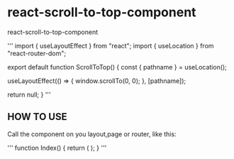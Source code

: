 # react-scroll-to-top-component
react-scroll-to-top-component

'''
import { useLayoutEffect } from "react";
import { useLocation } from "react-router-dom";

export default function ScrollToTop() {
  const { pathname } = useLocation();

  useLayoutEffect(() => {
    window.scrollTo(0, 0);
  }, [pathname]);

  return null;
}
'''

## HOW TO USE
Call the component on you layout,page or router, like this:

'''
function Index() {
  return (
    <Router>
      <ScrollToTop />
      <App />
    </Router>
  );
}
'''
